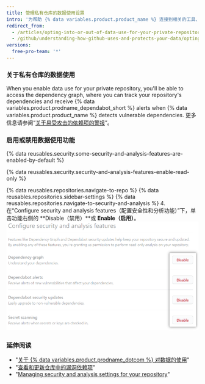 ```yaml
---
title: 管理私有仓库的数据使用设置
intro: '为帮助 {% data variables.product.product_name %} 连接到相关的工具、人员、项目和信息，您可以配置私有仓库的数据使用。'
redirect_from:
  - /articles/opting-into-or-out-of-data-use-for-your-private-repository
  - /github/understanding-how-github-uses-and-protects-your-data/opting-into-or-out-of-data-use-for-your-private-repository
versions:
  free-pro-team: '*'
---
```


### 关于私有仓库的数据使用

When you enable data use for your private repository, you'll be able to access the dependency graph, where you can track your repository's dependencies and receive {% data variables.product.prodname_dependabot_short %} alerts when {% data variables.product.product_name %} detects vulnerable dependencies. 更多信息请参阅“[关于易受攻击的依赖项的警报](/github/managing-security-vulnerabilities/about-alerts-for-vulnerable-dependencies#github-dependabot-alerts-for-vulnerable-dependencies)”。

### 启用或禁用数据使用功能

{% data reusables.security.some-security-and-analysis-features-are-enabled-by-default %}

{% data reusables.security.security-and-analysis-features-enable-read-only %}

{% data reusables.repositories.navigate-to-repo %}
{% data reusables.repositories.sidebar-settings %}
{% data reusables.repositories.navigate-to-security-and-analysis %}
4. 在“Configure security and analysis features（配置安全性和分析功能）”下，单击功能右侧的 **Disable（禁用）**或 **Enable（启用）**。 !["Configure security and analysis（配置安全性和分析）"功能的"Enable（启用）"或"Disable（禁用）"按钮](/assets/images/help/repository/security-and-analysis-disable-or-enable.png)

### 延伸阅读

- "[关于 {% data variables.product.prodname_dotcom %} 对数据的使用](/articles/about-github-s-use-of-your-data)"
- "[查看和更新仓库中的漏洞依赖项](/github/managing-security-vulnerabilities/viewing-and-updating-vulnerable-dependencies-in-your-repository)"
- "[Managing security and analysis settings for your repository](/github/administering-a-repository/managing-security-and-analysis-settings-for-your-repository)"
